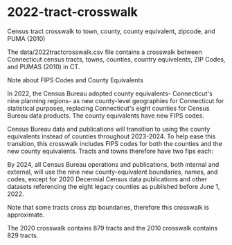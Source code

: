 # 2022-tract-crosswalk
Census tract crosswalk to town, county, county equivalent, zipcode, and PUMA (2010)

The data/2022tractcrosswalk.csv file contains a crosswalk between Connecticut census tracts, towns, counties, country equivelents, ZIP Codes, and PUMAS (2010) in CT.

Note about FIPS Codes and County Equivalents

In 2022, the Census Bureau adopted county equivalents- Connecticut's nine planning regions- as new county-level geographies for Connecticut for statistical purposes, replacing Connecticut's eight counties for Census Bureau data products. The county equivalents have new FIPS codes. 

Census Bureau data and publications will transition to using the county equivalents instead of counties throughout 2023-2024. To help ease this transition, this crosswalk includes FIPS codes for both the counties and the new county equivalents. Tracts and towns therefore have two fips each:




By 2024, all Census Bureau operations and publications, both internal and external, will use the nine new county-equivalent boundaries, names, and codes, except for 2020 Decennial Census data publications and other datasets referencing the eight legacy counties as published before June 1, 2022.

Note that some tracts cross zip boundaries, therefore this crosswalk is approximate. 

The 2020 crosswalk contains 879 tracts and the 2010 crosswalk contains 829 tracts.

